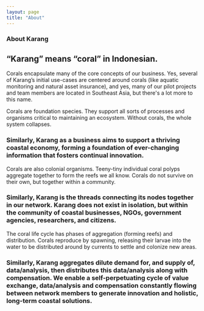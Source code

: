 ```yaml
---
layout: page
title: "About"
---
```


### About Karang

## “Karang” means “coral” in Indonesian.

Corals encapsulate many of the core concepts of our business. Yes, several of Karang’s initial use-cases are centered around corals (like aquatic monitoring and natural asset insurance), and yes, many of our pilot projects and team members are located in Southeast Asia, but there's a lot more to this name.

Corals are foundation species. They support all sorts of processes and organisms critical to maintaining an ecosystem. Without corals, the whole system collapses.

### Similarly, Karang as a business aims to support a thriving coastal economy, forming a foundation of ever-changing information that fosters continual innovation.

Corals are also colonial organisms. Teeny-tiny individual coral polyps aggregate together to form the reefs we all know. Corals do not survive on their own, but together within a community.

### Similarly, Karang is the threads connecting its nodes together in our network. Karang does not exist in isolation, but within the community of coastal businesses, NGOs, government agencies, researchers, and citizens.

The coral life cycle has phases of aggregation (forming reefs) and distribution. Corals reproduce by spawning, releasing their larvae into the water to be distributed around by currents to settle and colonize new areas.

### Similarly, Karang aggregates dilute demand for, and supply of, data/analysis, then distributes this data/analysis along with compensation. We enable a self-perpetuating cycle of value exchange, data/analysis and compensation constantly flowing between network members to generate innovation and holistic, long-term coastal solutions.
